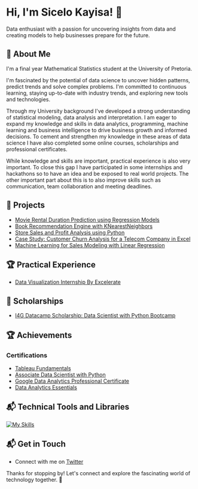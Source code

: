 # Hi, I'm Sicelo Kayisa! 👋

Data enthusiast with a passion for uncovering insights from data and
creating models to help businesses prepare for the future.

## 🚀 About Me

I'm a final year Mathematical Statistics student at the
University of Pretoria.

I'm fascinated by the potential of data science to uncover hidden patterns,
predict trends and solve complex problems. I'm committed to continuous learning,
staying up-to-date with industry trends, and exploring new tools and technologies.

Through my University background I've developed a strong understanding of
statistical modeling,
data analysis and interpretation. I am eager to expand my knowledge and skills
in data analytics, programming, machine learning and business intelligence to drive
business growth and informed decisions. To cement and strengthen my knowledge
in these areas of data science I have also completed some online
courses, scholarships and professional certificates.

While knowledge and skills are important, practical experience is also very
important. To close this gap I have participated in some internships and
hackathons so to have an idea and be exposed to real world
projects. The other important part about this is to also improve skills such as communication,
 team collaboration and meeting deadlines.

## 🎯 Projects

* [Movie Rental Duration Prediction using Regression Models](https://github.com/SiceloKayisa/My-Data-Science-and-Machine-Learning-Projects/tree/main/Movie%20Rental%20Duration%20Prediction)
* [Book Recommendation Engine with KNearestNeighbors](https://github.com/SiceloKayisa/My-Data-Science-and-Machine-Learning-Projects/blob/main/Book%20Recommendation%20with%20KNearestNeighbors/README.md)
* [Store Sales and Profit Analysis using Python](https://github.com/SiceloKayisa/My-Data-Analytics-Projects/tree/main/Store%20Sales%20And%20Profit%20Analysis%20with%20Python)
* [Case Study: Customer Churn Analysis for a Telecom Company in Excel](https://github.com/SiceloKayisa/My-Data-Analytics-Projects/tree/main/Analyzing%20Customer%20Churn%20in%20Excel)
* [Machine Learning for Sales Modeling with Linear Regression](https://github.com/SiceloKayisa/My-Data-Science-and-Machine-Learning-Projects/tree/main/Sales%20Predictive%20Modeling%20with%20Regression)

## 🏆 Practical Experience

* [Data Visualization Internship By Excelerate](https://github.com/SiceloKayisa/Practical-Experience/tree/main/Data%20Visualization%20Internship%20by%20Excelerate)

## 🚀 Scholarships

* [I4G Datacamp Scholarship: Data Scientist with Python Bootcamp](https://github.com/SiceloKayisa/Scholarships-and-Awards/tree/main/I4G%20DataCamp%20Scholarship)

## 🏆 Achievements

### Certifications

* [Tableau Fundamentals](https://github.com/SiceloKayisa/DataCamp-Coursework/tree/main/Tableau%20Fundamentals)
* [Associate Data Scientist with Python](https://github.com/SiceloKayisa/DataCamp-Coursework/tree/main/Associate%20Data%20Scientist%20with%20Python%20Career%20Track)
* [Google Data Analytics Professional Certificate](https://github.com/SiceloKayisa/My-Certifications/blob/main/Google%20Data%20Analytics%20Professional%20Certificate.pdf)
* [Data Analytics Essentials](https://github.com/SiceloKayisa/My-Certifications/blob/main/Data_Analytics_Essentials_Badge.pdf)
  
## 📬 Technical Tools and Libraries

[![My Skills](https://skillicons.dev/icons?i=py,sklearn,r,mysql,stackoverflow,git,vscode,github,tensorflow)](https://skillicons.dev)

## 📬 Get in Touch

* Connect with me on [Twitter](https://twitter.com/SceloMnguni7)

Thanks for stopping by! Let's connect and explore the fascinating world of
technology together. 🚀











